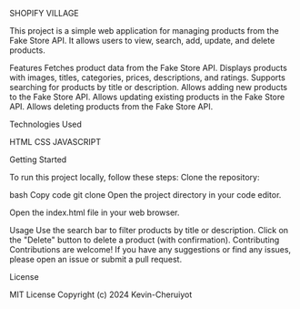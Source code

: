 SHOPIFY VILLAGE

This project is a simple web application for managing products from the Fake Store API. It allows users to view, search, add, update, and delete products.

Features
Fetches product data from the Fake Store API.
Displays products with images, titles, categories, prices, descriptions, and ratings.
Supports searching for products by title or description.
Allows adding new products to the Fake Store API.
Allows updating existing products in the Fake Store API.
Allows deleting products from the Fake Store API.


Technologies Used

HTML
CSS
JAVASCRIPT

Getting Started

To run this project locally, follow these steps:
Clone the repository:


bash
Copy code
git clone
Open the project directory in your code editor.


Open the index.html file in your web browser.


Usage
Use the search bar to filter products by title or description.
Click on the "Delete" button to delete a product (with confirmation).
Contributing
Contributions are welcome! If you have any suggestions or find any issues, please open an issue or submit a pull request.


License

MIT License
Copyright (c) 2024 Kevin-Cheruiyot

